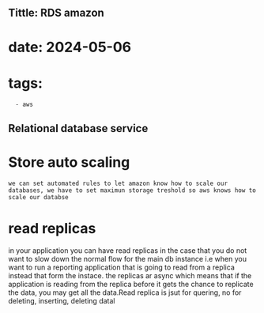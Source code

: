 
## Tittle: RDS amazon 
# date: 2024-05-06
# tags:
      - aws


## Relational database service

# Store auto scaling
    we can set automated rules to let amazon know how to scale our databases, we have to set maximun storage treshold so aws knows how to scale our databse

# read replicas
in your application you can have read replicas in the case that you do not want to slow down the normal flow for the main db instance i.e when you want to run a reporting application that is going to read from a replica instead that form the instace.
the replicas ar async which means that if the application is reading from the replica before it gets the chance to replicate the data, you may get all the data.Read replica is jsut for quering, no for deleting, inserting, deleting datal




